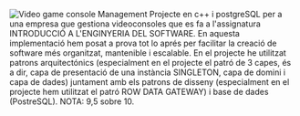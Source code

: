 ![Video game console Management](https://via.placeholder.com/350x65.png?text=Video+game+console+Management)
Projecte en c++ i postgreSQL per a una empresa que gestiona videoconsoles que es fa a l'assignatura INTRODUCCIÓ A L'ENGINYERIA DEL SOFTWARE. 
En aquesta implementació hem posat a prova tot lo aprés per facilitar la creació de software més organitzat, mantenible i escalable.
En el projecte he utilitzat patrons arquitectónics (especialment en el projecte el patró de 3 capes, és a dir, capa de presentació de una instància SINGLETON, capa de domini i capa de dades) juntament amb els patrons de disseny (especialment en el projecte hem utilitzat el patró ROW DATA GATEWAY) i base de dades (PostreSQL). 
NOTA: 9,5 sobre 10.
